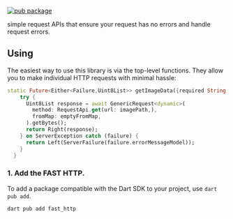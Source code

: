 [![pub package](https://img.shields.io/badge/0.0.1-back?label=fast_http&color=rede)](https://pub.dev/packages/fast_http)

simple request APIs  that ensure your request has no errors and handle request errors.


## Using

The easiest way to use this library is via the top-level functions. They allow
you to make individual HTTP requests with minimal hassle:

```dart
static Future<Either<Failure,Uint8List>> getImageData({required String imagePath})async{
    try {
      Uint8List response = await GenericRequest<dynamic>(
        method: RequestApi.get(url: imagePath,),
        fromMap: emptyFromMap,
      ).getBytes();
      return Right(response);
    } on ServerException catch (failure) {
      return Left(ServerFailure(failure.errorMessageModel));
    }
  }
```


### 1. Add the FAST HTTP.

To add a package compatible with the Dart SDK to your project, use `dart pub add`.

```terminal
dart pub add fast_http
```